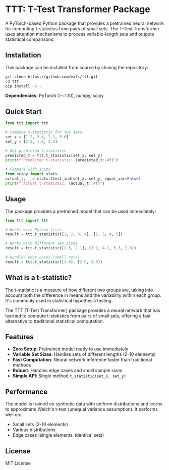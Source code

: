 # TTT: T-Test Transformer Package

A PyTorch-based Python package that provides a pretrained neural network for computing t-statistics from pairs of small sets. The T-Test Transformer uses attention mechanisms to process variable-length sets and outputs statistical comparisons.

## Installation

This package can be installed from source by cloning the repository:

```bash
git clone https://github.com/vals/ttt.git
cd ttt
pip install -e .
```

**Dependencies:** PyTorch (>=1.10), numpy, scipy

## Quick Start

```python
from ttt import ttt

# Compute t-statistic for two sets
set_x = [1.2, 3.4, 2.1, 5.6]
set_y = [2.3, 1.9, 4.2]

# Get predicted t-statistic
predicted_t = ttt.t_statistic(set_x, set_y)
print(f"Predicted t-statistic: {predicted_t:.4f}")

# Compare with scipy
from scipy import stats
actual_t, _ = stats.ttest_ind(set_x, set_y, equal_var=False)
print(f"Actual t-statistic: {actual_t:.4f}")
```

## Usage

The package provides a pretrained model that can be used immediately:

```python
from ttt import ttt

# Works with Python lists
result = ttt.t_statistic([1, 2, 3, 4], [2, 3, 4, 5])

# Works with different set sizes
result = ttt.t_statistic([1.5, 2.1], [3.2, 4.1, 5.3, 2.8])

# Handles edge cases (small sets)
result = ttt.t_statistic([1.0], [2.0, 3.0])
```

## What is a t-statistic?

The t-statistic is a measure of how different two groups are, taking into account both the difference in means and the variability within each group. It's commonly used in statistical hypothesis testing.

The TTT (T-Test Transformer) package provides a neural network that has learned to compute t-statistics from pairs of small sets, offering a fast alternative to traditional statistical computation.

## Features

- **Zero Setup**: Pretrained model ready to use immediately
- **Variable Set Sizes**: Handles sets of different lengths (2-10 elements)
- **Fast Computation**: Neural network inference faster than traditional methods
- **Robust**: Handles edge cases and small sample sizes
- **Simple API**: Single method `t_statistic(set_x, set_y)`

## Performance

The model is trained on synthetic data with uniform distributions and learns to approximate Welch's t-test (unequal variance assumption). It performs well on:

- Small sets (2-10 elements)
- Various distributions
- Edge cases (single elements, identical sets)

## License

MIT License